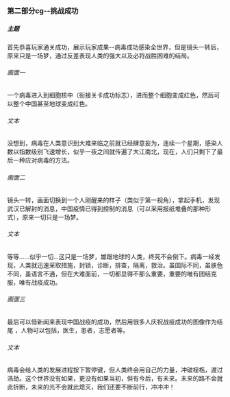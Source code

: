 ### 第二部分cg--挑战成功  
##### 主题  
首先恭喜玩家通关成功，展示玩家成果--病毒成功感染全世界，但是镜头一转后，原来只是一场梦，通过反差表现人类的强大以及必将战胜困难的结局。  
###### 画面一  
一个病毒进入到细胞核中（衔接关卡成功标志），进而整个细胞变成红色，然后可以整个中国甚至地球变成红色。  
###### 文本  
没想到，病毒在人类意识到大难来临之前就已经肆意妄为，连续一个星期，感染人数以指数级别飞速增长，似乎一夜之间就传遍了大江南北，现在，人们只剩下了最后一种应对病毒的方法。  
###### 画面二  
镜头一转，画面切换到一个人刚醒来的样子（类似于第一视角），拿起手机，发现武汉已解封的消息，中国疫情已得到控制的消息（可以采用报纸堆叠的那种形式），原来一切只是一场梦。  
###### 文本  
等等......似乎一切...这只是一场梦，雄踞地球的人类，终究不会倒下。病毒一经发现，人类就迅速采取措施，封锁，诊断，排查，隔离，救治。虽国际不同，虽肤色不同，虽语言不通，但在大难面前，一切都显得不那么重要，重要的唯有团结克服，唯有战疫成功。  
###### 画面三  
最后可以借新闻来表现中国战疫的成功，然后用很多人庆祝战疫成功的图像作为结尾
，人物可以包括，医生，患者，志愿者等。  
###### 文本  
病毒会给人类的发展进程按下暂停键，但人类终会用自己的力量，冲破桎梏，渡过浩劫。这个世界没有如果，更没有如果当初，但有今后，有未来。未来的路不会就此折断，未来的光不会就此熄灭，我们还要不断前行，冲冲冲！  